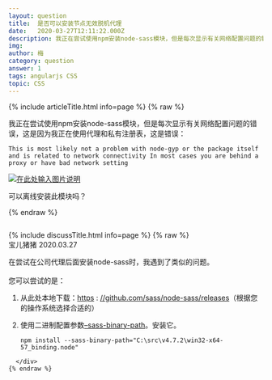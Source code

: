 ```yaml
---
layout: question
title:  是否可以安装节点无效脱机代理
date:   2020-03-27T12:11:22.000Z
description: 我正在尝试使用npm安装node-sass模块，但是每次显示有关网络配置问题的错误，这是因为我正在使用代理和私有注册表，这是错误： This is m...
img: 
author: 梅
category: question
answer: 1
tags: angularjs CSS
topic: CSS
---
```

<div class="article-root">
  <div class="article">
    {% include articleTitle.html info=page %}
    {% raw %}
    <div class="article-content"><p><font style="vertical-align: inherit;"><font style="vertical-align: inherit;">我正在尝试使用npm安装node-sass模块，但是每次显示有关网络配置问题的错误，这是因为我正在使用代理和私有注册表，这是错误： </font></font></p>

<pre><code>This is most likely not a problem with node-gyp or the package itself and is related to network connectivity In most cases you are behind a proxy or have bad network setting 
</code></pre>

<p><a href="https://www.samyoc.com//uploads/users/24175/images/thumbnails/1585311081457.png" data-src="https://www.samyoc.com//uploads/users/24175/images/1585311081457.png" rel="noreferrer"><img src="https://i.stack.imgur.com/KFMFf.png" alt="在此处输入图片说明"></a></p>

<p><font style="vertical-align: inherit;"><font style="vertical-align: inherit;">可以离线安装此模块吗？ </font></font></p></div>
    {% endraw %}
  </div>
  <p style="height: 0;width:0;overflow: hidden;"> 第3804篇《是否可以安装节点无效脱机代理》来自Winter(https://github.com/aiyld/aiyld.github.io)的站点</p>
  <div class="discuss-wrapper">
    {% include discussTitle.html info=page %}
    {% raw %}
    <div class="discuss-item">
        <div class="discuss-parent">
          <div class="discuss-meta">
            <span class="discuss-user">宝儿猪猪</span>
            <span class="discuss-time">2020.03.27</span>
          </div>
          <div class="discuss-comment"><p><font style="vertical-align: inherit;"><font style="vertical-align: inherit;">在尝试在公司代理后面安装node-sass时，我遇到了类似的问题。</font></font><br><br><font style="vertical-align: inherit;"><font style="vertical-align: inherit;">
您可以尝试的是：</font></font></p>

<ol>
<li><font style="vertical-align: inherit;"><font style="vertical-align: inherit;">从此处本地下载：</font></font><a href="https://github.com/sass/node-sass/releases" rel="noreferrer"><font style="vertical-align: inherit;"><font style="vertical-align: inherit;">https</font></font></a><font style="vertical-align: inherit;"><font style="vertical-align: inherit;"> : </font><a href="https://github.com/sass/node-sass/releases" rel="noreferrer"><font style="vertical-align: inherit;">//github.com/sass/node-sass/releases</font></a><font style="vertical-align: inherit;">（根据您的操作系统选择合适的）</font></font></li>
<li><p><font style="vertical-align: inherit;"><font style="vertical-align: inherit;">使用二进制配置参数</font></font><a href="https://github.com/sass/node-sass#binary-configuration-parameters" rel="noreferrer"><font style="vertical-align: inherit;"><font style="vertical-align: inherit;">–sass-binary-path</font></font></a><font style="vertical-align: inherit;"><font style="vertical-align: inherit;">。</font><font style="vertical-align: inherit;">安装它。</font></font></p>

<p><code>npm install --sass-binary-path="C:\src\v4.7.2\win32-x64-57_binding.node"</code></p></li>
</ol></div>
        </div>
        
      </div>
    {% endraw %}
  </div>
<div>
